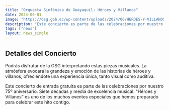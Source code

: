 ```yaml
---
title: "Orquesta Sinfónica de Guayaquil: Héroes y Villanos"
date: 2024-06-01
image: "https://osg.gob.ec/wp-content/uploads/2024/06/HEROES-Y-VILLANOS-CONCIERTO-OSG.jpeg"
description: "Este concierto es parte de las celebraciones por nuestro 75º aniversario. Siete décadas y media de excelencia musical. “Héroes y Villanos” es uno de los muchos eventos especiales que hemos preparado para celebrar este hito contigo."
tags: ["news"]
layout: news_single
---
```

## Detalles del Concierto

Podrás disfrutar de la OSG interpretando estas piezas musicales. La atmósfera evocará la grandeza y emoción de las historias de héroes y villanos, ofreciéndote una experiencia única, tanto visual como auditiva.

Este concierto de entrada gratuita es parte de las celebraciones por nuestro 75º aniversario. Siete décadas y media de excelencia musical. “Héroes y Villanos” es uno de los muchos eventos especiales que hemos preparado para celebrar este hito contigo.